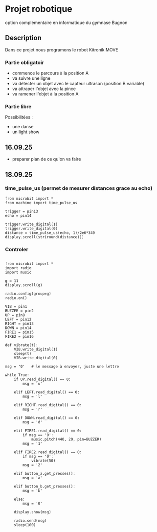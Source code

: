 # Projet robotique
option complémentaire en informatique du gymnase Bugnon 

## Description

Dans ce projet nous programons le robot Kitronik MOVE

### Partie obligatoir

* commence le parcours à la position A
* va suivre une ligne
* va détecter un objet avec le capteur ultrason (position B variable)
* va attraper l'objet avec la pince
* va ramener l'objet à la position A

### Partie libre 

Possibilitées :
* une danse
* un light show
## 16.09.25

* preparer plan de ce qu'on va faire

## 18.09.25 

### time_pulse_us (permet de mesurer distances grace au echo)

```
from microbit import *
from machine import time_pulse_us

trigger = pin13
echo = pin14

trigger.write_digital(1)
trigger.write_digital(0)
distance = time_pulse_us(echo, 1)/2e6*340
display.scroll(str(round(distance)))
```

### Controler
```

from microbit import *
import radio
import music

g = 11
display.scroll(g)

radio.config(group=g)
radio.on()

VIB = pin1
BUZZER = pin2
UP = pin8
LEFT = pin12
RIGHT = pin13
DOWN = pin14
FIRE1 = pin15
FIRE2 = pin16

def vibrate(t):
    VIB.write_digital(1)
    sleep(t)
    VIB.write_digital(0)

msg = '0'   # le message à envoyer, juste une lettre

while True:
    if UP.read_digital() == 0:
        msg = 'u'
    
    elif LEFT.read_digital() == 0:
        msg = 'l'
             
    elif RIGHT.read_digital() == 0:
        msg = 'r'
        
    elif DOWN.read_digital() == 0:
        msg = 'd'

    elif FIRE1.read_digital() == 0:
        if msg == '0':
            music.pitch(440, 20, pin=BUZZER)
        msg = '1'
        
    elif FIRE2.read_digital() == 0:
        if msg == '0':
            vibrate(50)
        msg = '2'

    elif button_a.get_presses():
        msg = 'a'
        
    elif button_b.get_presses():
        msg = 'b'
        
    else:
        msg = '0'

    display.show(msg)

    radio.send(msg)
    sleep(100)
```

